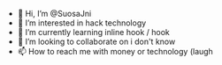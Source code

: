 - 👋 Hi, I’m @SuosaJni
- 👀 I’m interested in hack technology
- 🌱 I’m currently learning inline hook / hook
- 💞️ I’m looking to collaborate on i don't know
- 📫 How to reach me with money or technology (laugh

<!---
SuosaJni/SuosaJni is a ✨ special ✨ repository because its `README.md` (this file) appears on your GitHub profile.
You can click the Preview link to take a look at your changes.
--->
